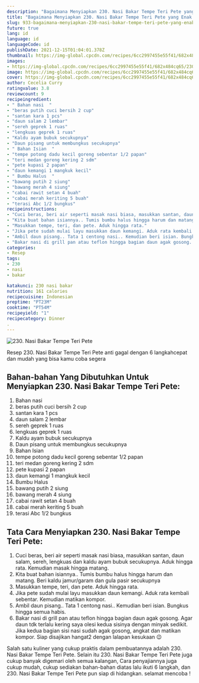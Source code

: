 ```yaml
---
description: "Bagaimana Menyiapkan 230. Nasi Bakar Tempe Teri Pete yang Enak Banget"
title: "Bagaimana Menyiapkan 230. Nasi Bakar Tempe Teri Pete yang Enak Banget"
slug: 933-bagaimana-menyiapkan-230-nasi-bakar-tempe-teri-pete-yang-enak-banget
future: true
lang: id
language: id
languageCode: id
publishDate: 2021-12-15T01:04:01.378Z 
thumbnail: https://img-global.cpcdn.com/recipes/6cc2997455e55f41/682x484cq65/230-nasi-bakar-tempe-teri-pete-foto-resep-utama.png
images:
- https://img-global.cpcdn.com/recipes/6cc2997455e55f41/682x484cq65/230-nasi-bakar-tempe-teri-pete-foto-resep-utama.png
image: https://img-global.cpcdn.com/recipes/6cc2997455e55f41/682x484cq65/230-nasi-bakar-tempe-teri-pete-foto-resep-utama.png
cover: https://img-global.cpcdn.com/recipes/6cc2997455e55f41/682x484cq65/230-nasi-bakar-tempe-teri-pete-foto-resep-utama.png
author: Cecelia Curry
ratingvalue: 3.8
reviewcount: 9
recipeingredient:
- " Bahan nasi  "
- "beras putih cuci bersih 2 cup"
- "santan kara 1 pcs"
- "daun salam 2 lembar"
- "sereh geprek 1 ruas"
- "lengkuas geprek 1 ruas"
- "Kaldu ayam bubuk secukupnya"
- "Daun pisang untuk membungkus secukupnya"
- " Bahan Isian  "
- "tempe potong dadu kecil goreng sebentar 1/2 papan"
- "teri medan goreng kering 2 sdm"
- "pete kupasi 2 papan"
- "daun kemangi 1 mangkuk kecil"
- " Bumbu Halus  "
- "bawang putih 2 siung"
- "bawang merah 4 siung"
- "cabai rawit setan 4 buah"
- "cabai merah keriting 5 buah"
- "terasi Abc 1/2 bungkus"
recipeinstructions:
- "Cuci beras, beri air seperti masak nasi biasa, masukkan santan, daun salam, sereh, lengkuas dan kaldu ayam bubuk secukupnya. Aduk hingga rata. Kemudian masak hingga matang."
- "Kita buat bahan isiannya.. Tumis bumbu halus hingga harum dan matang. Beri kaldu jamur/garam dan gula pasir secukupnya"
- "Masukkan tempe, teri, dan pete. Aduk hingga rata."
- "Jika pete sudah mulai layu masukkan daun kemangi. Aduk rata kembali sebentar. Kemudian matikan kompor."
- "Ambil daun pisang.. Tata 1 centong nasi.. Kemudian beri isian. Bungkus hingga semua habis."
- "Bakar nasi di grill pan atau teflon hingga bagian daun agak gosong. Agar daun tdk terlalu kering saya olesi kedua sisinya dengan minyak sedikit. Jika kedua bagian sisi nasi sudah agak gosong, angkat dan matikan kompor. Siap disajikan hangat2 dengan lalapan kesukaan 😉"
categories:
- Resep
tags:
- 230
- nasi
- bakar

katakunci: 230 nasi bakar 
nutrition: 161 calories
recipecuisine: Indonesian
preptime: "PT23M"
cooktime: "PT54M"
recipeyield: "1"
recipecategory: Dinner
. 
---
```



![230. Nasi Bakar Tempe Teri Pete](https://img-global.cpcdn.com/recipes/6cc2997455e55f41/682x484cq65/230-nasi-bakar-tempe-teri-pete-foto-resep-utama.png)

Resep 230. Nasi Bakar Tempe Teri Pete  anti gagal dengan 6 langkahcepat dan mudah yang bisa kamu coba segera

<!--inarticleads1-->

## Bahan-bahan Yang Dibutuhkan Untuk Menyiapkan 230. Nasi Bakar Tempe Teri Pete:

1.  Bahan nasi  
1. beras putih cuci bersih 2 cup
1. santan kara 1 pcs
1. daun salam 2 lembar
1. sereh geprek 1 ruas
1. lengkuas geprek 1 ruas
1. Kaldu ayam bubuk secukupnya
1. Daun pisang untuk membungkus secukupnya
1.  Bahan Isian  
1. tempe potong dadu kecil goreng sebentar 1/2 papan
1. teri medan goreng kering 2 sdm
1. pete kupasi 2 papan
1. daun kemangi 1 mangkuk kecil
1.  Bumbu Halus  
1. bawang putih 2 siung
1. bawang merah 4 siung
1. cabai rawit setan 4 buah
1. cabai merah keriting 5 buah
1. terasi Abc 1/2 bungkus



<!--inarticleads2-->

## Tata Cara Menyiapkan 230. Nasi Bakar Tempe Teri Pete:

1. Cuci beras, beri air seperti masak nasi biasa, masukkan santan, daun salam, sereh, lengkuas dan kaldu ayam bubuk secukupnya. Aduk hingga rata. Kemudian masak hingga matang.
1. Kita buat bahan isiannya.. Tumis bumbu halus hingga harum dan matang. Beri kaldu jamur/garam dan gula pasir secukupnya
1. Masukkan tempe, teri, dan pete. Aduk hingga rata.
1. Jika pete sudah mulai layu masukkan daun kemangi. Aduk rata kembali sebentar. Kemudian matikan kompor.
1. Ambil daun pisang.. Tata 1 centong nasi.. Kemudian beri isian. Bungkus hingga semua habis.
1. Bakar nasi di grill pan atau teflon hingga bagian daun agak gosong. Agar daun tdk terlalu kering saya olesi kedua sisinya dengan minyak sedikit. Jika kedua bagian sisi nasi sudah agak gosong, angkat dan matikan kompor. Siap disajikan hangat2 dengan lalapan kesukaan 😉




Salah satu kuliner yang cukup praktis dalam pembuatannya adalah  230. Nasi Bakar Tempe Teri Pete. Selain itu  230. Nasi Bakar Tempe Teri Pete  juga cukup banyak digemari oleh semua kalangan, Cara penyajiannya juga cukup mudah, cukup sediakan bahan-bahan diatas lalu ikuti 6 langkah, dan  230. Nasi Bakar Tempe Teri Pete  pun siap di hidangkan. selamat mencoba !
